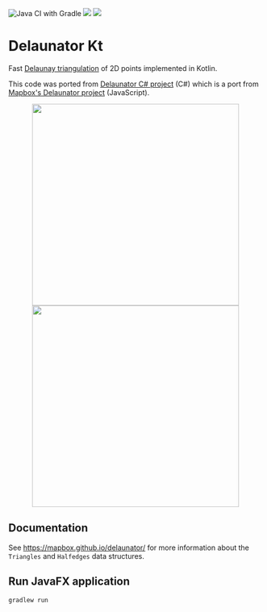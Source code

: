![Java CI with Gradle](https://github.com/ygdrasil-io/Delaunator-Kt/workflows/Java%20CI%20with%20Gradle/badge.svg?branch=master)
[![](https://jitpack.io/v/chaosnya/Delaunator-Kt.svg)](https://jitpack.io/#chaosnya/Delaunator-Kt)
[![](https://jitci.com/gh/chaosnya/Delaunator-Kt/svg)](https://jitci.com/gh/chaosnya/Delaunator-Kt)

# Delaunator Kt

Fast [Delaunay triangulation](https://en.wikipedia.org/wiki/Delaunay_triangulation) of 2D points implemented in Kotlin.

This code was ported from [Delaunator C# project](https://github.com/nol1fe/delaunator-sharp) (C#) which is a port from [Mapbox's Delaunator project](https://github.com/mapbox/delaunator) (JavaScript).
<p float="left" align="middle">
<img src="https://raw.githubusercontent.com/ygdrasil-io/Delaunator-Kt/master/images/poisson-disk-sample.png" height="400" width="410">
<img src="https://raw.githubusercontent.com/ygdrasil-io/Delaunator-Kt/master/images/jitter-sample.png" height="400" width="410">
</p>


## Documentation

See https://mapbox.github.io/delaunator/ for more information about the `Triangles` and `Halfedges` data structures.

## Run JavaFX application

    gradlew run
    
    